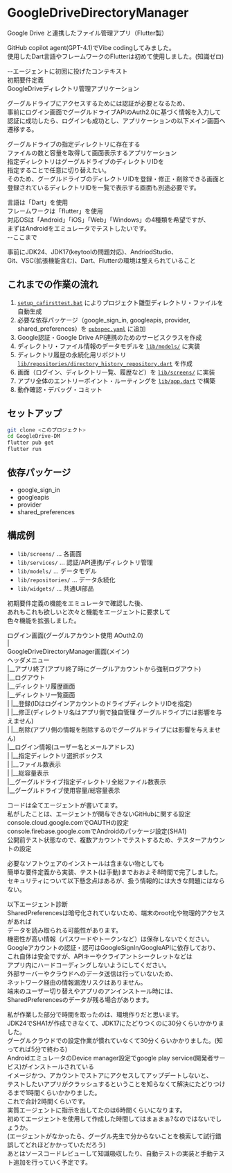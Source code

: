 # GoogleDriveDirectoryManager

Google Drive と連携したファイル管理アプリ（Flutter製）

GitHub copilot agent(GPT-4.1)でVibe codingしてみました。  
使用したDart言語やフレームワークのFlutterは初めて使用しました。(知識ゼロ)

--エージェントに初回に投げたコンテキスト  
初期要件定義  
GoogleDriveディレクトリ管理アプリケーション

グーグルドライブにアクセスするためには認証が必要となるため、  
事前にログイン画面でグーグルドライブAPIのAuth2.0に基づく情報を入力して  
認証に成功したら、ログインも成功とし、アプリケーションの以下メイン画面へ遷移する。

グーグルドライブの指定ディレクトリに存在する  
ファイルの数と容量を取得して画面表示するアプリケーション  
指定ディレクトリはグーグルドライブのディレクトリIDを  
指定することで任意に切り替えたい。  
そのため、グーグルドライブのディレクトリIDを登録・修正・削除できる画面と  
登録されているディレクトリIDを一覧で表示する画面も別途必要です。

言語は「Dart」を使用  
フレームワークは「flutter」を使用  
対応OSは「Android」「iOS」「Web」「Windows」の4種類を希望ですが、  
まずはAndroidをエミュレータでテストしたいです。  
--ここまで

事前にJDK24、JDK17(keytoolの問題対応)、AndriodStudio、  
Git、VSC(拡張機能含む)、Dart、Flutterの環境は整えられていること  

## これまでの作業の流れ

1. [`setup_cafirsttest.bat`](setup_cafirsttest.bat) によりプロジェクト雛型ディレクトリ・ファイルを自動生成
2. 必要な依存パッケージ（google_sign_in, googleapis, provider, shared_preferences）を [`pubspec.yaml`](pubspec.yaml) に追加
3. Google認証・Google Drive API連携のためのサービスクラスを作成
4. ディレクトリ・ファイル情報のデータモデルを [`lib/models/`](lib/models/) に実装
5. ディレクトリ履歴の永続化用リポジトリ [`lib/repositories/directory_history_repository.dart`](lib/repositories/directory_history_repository.dart) を作成
6. 画面（ログイン、ディレクトリ一覧、履歴など）を [`lib/screens/`](lib/screens/) に実装
7. アプリ全体のエントリーポイント・ルーティングを [`lib/app.dart`](lib/app.dart) で構築
8. 動作確認・デバッグ・コミット

## セットアップ

```bash  
git clone <このプロジェクト>  
cd GoogleDrive-DM  
flutter pub get  
flutter run  
```

## 依存パッケージ

- google_sign_in  
- googleapis  
- provider  
- shared_preferences

## 構成例

- `lib/screens/` ... 各画面  
- `lib/services/` ... 認証/API連携/ディレクトリ管理  
- `lib/models/` ... データモデル  
- `lib/repositories/` ... データ永続化  
- `lib/widgets/` ... 共通UI部品

初期要件定義の機能をエミュレータで確認した後、  
あれもこれも欲しいと次々と機能をエージェントに要求して  
色々機能を拡張しました。

ログイン画面(グーグルアカウント使用 AOuth2.0)  
|  
GoogleDriveDirectoryManager画面(メイン)  
ヘッダメニュー  
|__アプリ終了(アプリ終了時にグーグルアカウントから強制ログアウト)  
|__ログアウト  
|__ディレクトリ履歴画面  
|__ディレクトリ一覧画面  
|  |__登録(IDはログインアカウントのドライブディレクトリIDを指定)  
|  |__修正(ディレクトリ名はアプリ側で独自管理 グーグルドライブには影響を与えません)  
|  |__削除(アプリ側の情報を削除するのでグーグルドライブには影響を与えません)  
|__ログイン情報(ユーザー名とメールアドレス)  
| |__指定ディレクトリ選択ボックス  
| |__ファイル数表示  
| |__総容量表示  
|__グーグルドライブ指定ディレクトリ全総ファイル数表示  
|__グーグルドライブ使用容量/総容量表示

コードは全てエージェントが書いてます。  
私がしたことは、エージェントが関与できないGitHubに関する設定  
console.cloud.google.comでOAUTHの設定  
console.firebase.google.comでAndroidのパッケージ設定(SHA1)  
公開前テスト状態なので、複数アカウントでテストするため、テスターアカウントの設定

必要なソフトウェアのインストールは含まない物としても  
簡単な要件定義から実装、テスト(は手動)までおおよそ8時間で完了しました。  
セキュリティについて以下懸念点はあるが、扱う情報的には大きな問題にはならない。

以下エージェント診断  
SharedPreferencesは暗号化されていないため、端末のroot化や物理的アクセスがあれば  
データを読み取られる可能性があります。  
機密性が高い情報（パスワードやトークンなど）は保存しないでください。  
Googleアカウントの認証・認可はGoogleSignIn/GoogleAPIに依存しており、  
これ自体は安全ですが、APIキーやクライアントシークレットなどは  
アプリ内にハードコーディングしないようにしてください。  
外部サーバーやクラウドへのデータ送信は行っていないため、  
ネットワーク経由の情報漏洩リスクはありません。  
端末のユーザー切り替えやアプリのアンインストール時には、  
SharedPreferencesのデータが残る場合があります。

私が作業した部分で時間を取ったのは、環境作りだと思います。  
JDK24でSHA1が作成できなくて、JDK17にたどりつくのに30分くらいかかりました。  
グーグルクラウドでの設定作業が慣れていなくて30分くらいかかりました。(知ってれば5分で終わる)  
AndroidエミュレータのDevice manager設定でgoogle play service(開発者サービス)がインストールされている  
イメージかつ、アカウントでストアにアクセスしてアップデートしないと、  
テストしたいアプリがクラッシュするということを知らなくて解決にたどりつけるまで1時間くらいかかりました。  
これで合計2時間くらいです。  
実質エージェントに指示を出してたのは6時間くらいになります。  
初めてエージェントを使用して作成した時間してはまぁまぁ?なのではないでしょうか。  
(エージェントがなかったら、グーグル先生で分からないことを検索して試行錯誤してどれほどかかっていただろう)  
あとはソースコードレビューして知識吸収したり、自動テストの実装と手動テスト追加を行っていく予定です。
